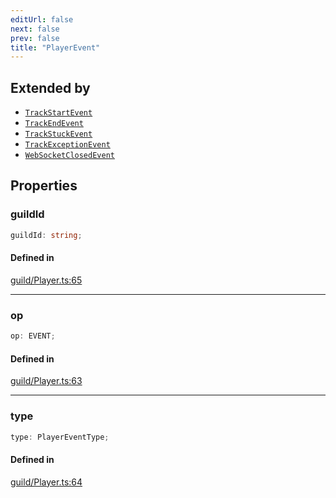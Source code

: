 ```yaml
---
editUrl: false
next: false
prev: false
title: "PlayerEvent"
---
```


## Extended by

- [`TrackStartEvent`](/api/interfaces/trackstartevent/)
- [`TrackEndEvent`](/api/interfaces/trackendevent/)
- [`TrackStuckEvent`](/api/interfaces/trackstuckevent/)
- [`TrackExceptionEvent`](/api/interfaces/trackexceptionevent/)
- [`WebSocketClosedEvent`](/api/interfaces/websocketclosedevent/)

## Properties

<a id="guildid" name="guildid"></a>

### guildId

```ts
guildId: string;
```

#### Defined in

[guild/Player.ts:65](https://github.com/shipgirlproject/shoukaku/blob/761f40f7c0b54473070fa1c40602d1504a8bf167/src/guild/Player.ts#L65)

***

<a id="op" name="op"></a>

### op

```ts
op: EVENT;
```

#### Defined in

[guild/Player.ts:63](https://github.com/shipgirlproject/shoukaku/blob/761f40f7c0b54473070fa1c40602d1504a8bf167/src/guild/Player.ts#L63)

***

<a id="type" name="type"></a>

### type

```ts
type: PlayerEventType;
```

#### Defined in

[guild/Player.ts:64](https://github.com/shipgirlproject/shoukaku/blob/761f40f7c0b54473070fa1c40602d1504a8bf167/src/guild/Player.ts#L64)
